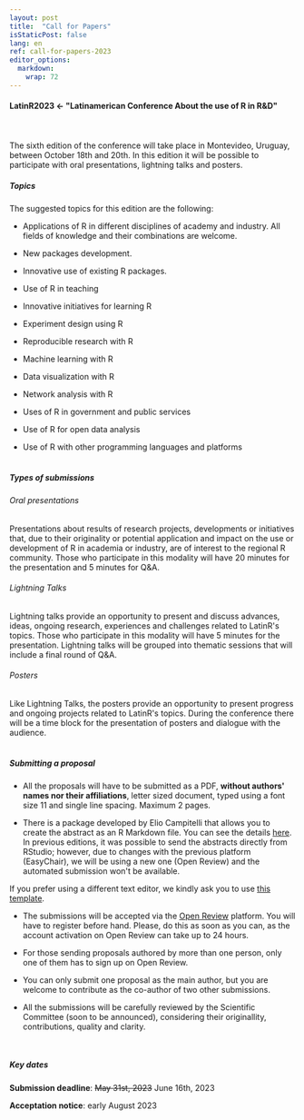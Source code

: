 ```yaml
---
layout: post
title:  "Call for Papers"
isStaticPost: false
lang: en
ref: call-for-papers-2023
editor_options: 
  markdown: 
    wrap: 72
---
```


#### LatinR2023 \<- "Latinamerican Conference About the use of R in R&D"

<br> <br> The sixth edition of the conference will take place in Montevideo, Uruguay, between October 18th and 20th. In this edition it will be possible to participate with oral presentations, lightning talks and posters.
<br>

##### Topics

The suggested topics for this edition are the following:

- Applications of R in different disciplines of academy and
     industry. All fields of knowledge and their combinations are
     welcome.

- New packages development.

- Innovative use of existing R packages.

- Use of R in teaching

- Innovative initiatives for learning R

- Experiment design using R

- Reproducible research with R

- Machine learning with R

- Data visualization with R

- Network analysis with R

- Uses of R in government and public services

- Use of R for open data analysis

- Use of R with other programming languages and
     platforms
<br><br>

##### Types of submissions

###### Oral presentations

Presentations about results of research projects, developments or initiatives that, due to their originality or potential application and impact on the use or development of R in academia or industry, are of interest to the regional R community. Those who participate in this modality will have 20 minutes for the presentation and 5 minutes for Q&A.
<br>
###### Lightning Talks

Lightning talks provide an opportunity to present and discuss advances, ideas, ongoing research, experiences and challenges related to LatinR's topics. Those who participate in this modality will have 5 minutes for the presentation. Lightning talks will be grouped into thematic sessions that will include a final round of Q&A.
<br>
###### Posters

Like Lightning Talks, the posters provide an opportunity to present progress and ongoing projects related to LatinR's topics. During the conference there will be a time block for the presentation of posters and dialogue with the audience.
<br><br>

##### Submitting a proposal

- All the proposals will have to be submitted as a PDF, **without authors' names nor their affiliations**, letter sized document, typed using a font size 11 and single line spacing. Maximum 2 pages.

- There is a package developed by Elio Campitelli that allows you to create the abstract as an R Markdown file. You can see the details [here](https://latin-r.com/blog/latinr-package). In previous editions, it was possible to send the abstracts directly from RStudio; however, due to changes with the previous platform (EasyChair), we will be using a new one (Open Review) and the automated submission won't be available.

If you prefer using a different text editor, we kindly ask you to use [this template](https://docs.google.com/document/d/1bK7JrGb1qgr4abjF1kU9pXgqNOAtXFlx/edit?usp=sharing&ouid=107644076848762167027&rtpof=true&sd=true).

- The submissions will be accepted via the [Open Review](https://openreview.net/group?id=LATIN-R.com/2023/Conference) platform. You will have to register before hand. Please, do this as soon as you can, as the account activation on Open Review can take up to 24 hours.

- For those sending proposals authored by more than one person, only one of them has to sign up on Open Review.

- You can only submit one proposal as the main author, but you are welcome to contribute as the co-author of two other submissions.

- All the submissions will be carefully reviewed by the Scientific Committee (soon to be announced), considering their originallity, contributions, quality and clarity.
<br>

##### Key dates

**Submission deadline**: ~~May 31st, 2023~~ June 16th, 2023

**Acceptation notice**: early August 2023


